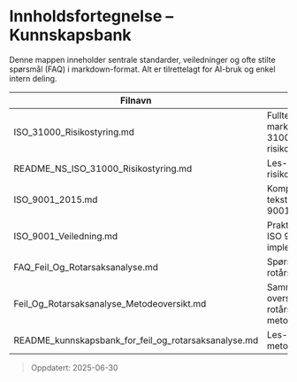 # Innholdsfortegnelse – Kunnskapsbank

Denne mappen inneholder sentrale standarder, veiledninger og ofte stilte spørsmål (FAQ) i markdown-format. Alt er tilrettelagt for AI-bruk og enkel intern deling.

| Filnavn | Beskrivelse |
|---------|-------------|
| ISO_31000_Risikostyring.md | Fulltekst og strukturert markdown av NS-ISO 31000:2018, risikostyring |
| README_NS_ISO_31000_Risikostyring.md | Les-meg-fil for risikostyringsstandarden |
| ISO_9001_2015.md | Komprimert/strukturert tekst fra NS-EN ISO 9001:2015 |
| ISO_9001_Veiledning.md | Praktisk veiledning for ISO 9001-implementering |
| FAQ_Feil_Og_Rotarsaksanalyse.md | Spørsmål og svar om rotårsaksanalyse |
| Feil_Og_Rotarsaksanalyse_Metodeoversikt.md | Sammenligning og oversikt over rotårsaksanalyse-metoder |
| README_kunnskapsbank_for_feil_og_rotarsaksanalyse.md | Les-meg for FAQ og metodedokumentasjon |

> Oppdatert: 2025-06-30

